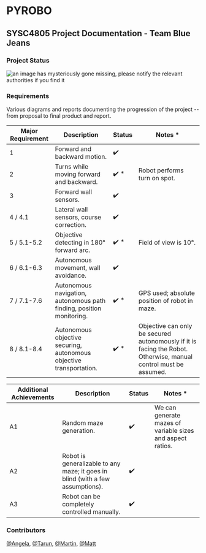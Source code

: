 # PYROBO
## SYSC4805 Project Documentation - Team Blue Jeans

### Project Status

![an image has mysteriously gone missing, please notify the relevant authorities if you find it](https://github.com/SYSC4805-Winter-2021/project-blue-jeans/blob/master/documentation/component-diagram.png)


### Requirements

Various diagrams and reports documenting the progression of the project -- from 
proposal to final product and report.

| Major Requirement    | Description | Status | Notes * | 
|----------------|--------|---------------|-----------|
| 1 | Forward and backward motion. | :heavy_check_mark: |
| 2 | Turns while moving forward and backward. | :heavy_check_mark: * | Robot performs turn on spot.
| 3 | Forward wall sensors. | :heavy_check_mark: |
| 4 / 4.1| Lateral wall sensors, course correction. | :heavy_check_mark: |
| 5 / 5.1-5.2| Objective detecting in 180&deg; forward arc.| :heavy_check_mark: * | Field of view is 10&deg;.
| 6 / 6.1-6.3| Autonomous movement, wall avoidance. | :heavy_check_mark: | 
| 7 / 7.1-7.6| Autonomous navigation, autonomous path finding, position monitoring. | :heavy_check_mark: * | GPS used; absolute position of robot in maze.
| 8 / 8.1-8.4 | Autonomous objective securing, autonomous objective transportation. | :heavy_check_mark: * | Objective can only be secured autonomously if it is facing the Robot. Otherwise, manual control must be assumed.

| Additional Achievements | Description | Status | Notes * |
|-----------|-----------|----------|-------|
|  A1  | Random maze generation. | :heavy_check_mark: | We can generate mazes of variable sizes and aspect ratios.
|  A2  | Robot is generalizable to any maze; it goes in blind (with a few assumptions). | :heavy_check_mark: |  |
|  A3  | Robot can be completely controlled manually. | :heavy_check_mark: |  |

### Contributors

[@Angela](https://github.com/angiebyun),
[@Tarun](https://github.com/TarunAK),
[@Martin](https://github.com/martinklamrowski),
[@Matt](https://github.com/mwesleyjames)